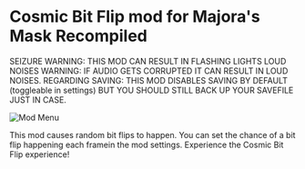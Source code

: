 # Cosmic Bit Flip mod for Majora's Mask Recompiled
SEIZURE WARNING: THIS MOD CAN RESULT IN FLASHING LIGHTS
LOUD NOISES WARNING: IF AUDIO GETS CORRUPTED IT CAN RESULT IN LOUD NOISES.
REGARDING SAVING: THIS MOD DISABLES SAVING BY DEFAULT (toggleable in settings) BUT YOU SHOULD STILL BACK UP YOUR SAVEFILE JUST IN CASE.

![Mod Menu](https://github.com/user-attachments/assets/ba18cff7-d6c7-43fd-a84a-fe5875f70a63)

This mod causes random bit flips to happen. You can set the chance of a bit flip happening each framein the mod settings. Experience the Cosmic Bit Flip experience!